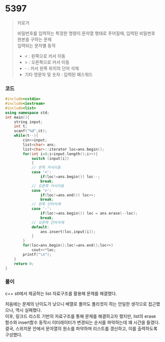 # 5397
> 키로거<p></p>
> 비밀번호를 입력하는 특정한 명령이 문자열 형태로 주어질때, 입력된 비밀번호 원본을 구하는 문제<br>
> 입력되는 문자별 동작
> - < : 왼쪽으로 커서 이동
> - \> : 오른쪽으로 커서 이동
> - \- : 커서 왼쪽 위치의 단어 삭제
> - 기타 영문자 및 숫자 : 입력된 패스워드
### 코드
```c++
#include<cstdio>
#include<iostream>
#include<list>
using namespace std;
int main(){
    string input;
    int t;
    scanf("%d",&t);
    while(t--){
        cin>>input;
        list<char> ans;
        list<char>::iterator loc=ans.begin();
        for(int i=0;i<input.length();i++){
            switch (input[i])
            {
            // 왼쪽 커서이동
            case '<':
                if(loc!=ans.begin()) loc--;
                break;
            // 오른쪽 커서이동
            case '>':
                if(loc!=ans.end()) loc++;
                break;
            // 왼쪽 단어삭제
            case '-':
                if(loc!=ans.begin()) loc = ans.erase(--loc);
                break;
            // 오른쪽 단어삭제
            default:
                ans.insert(loc,input[i]);
            }
        }
        for(loc=ans.begin();loc!=ans.end();loc++)
            cout<<*loc;
        printf("\n");
    }
    return 0;
}
```
### 풀이
c++ stl에서 제공하는 list 자료구조를 활용해 문제를 해결했다.<p></p>
처음에는 문제의 난이도가 낮으니 배열로 풀어도 풀리겟지 하는 안일한 생각으로 접근했으나, 역시 실패했다.<br>
이후, 링크드 리스트 기반의 자료구조를 통해 문제를 해결하고자 했지만, list의 erase 함수와 insert함수 동작시 이터레이터가 변경되는 순서를 파악하는데 꽤 시간을 들였다.<br>
결국, 스위치문 안에서 문자열의 원소를 파악하며 리스트를 갱신하고, 이를 출력하도록 구성했다.